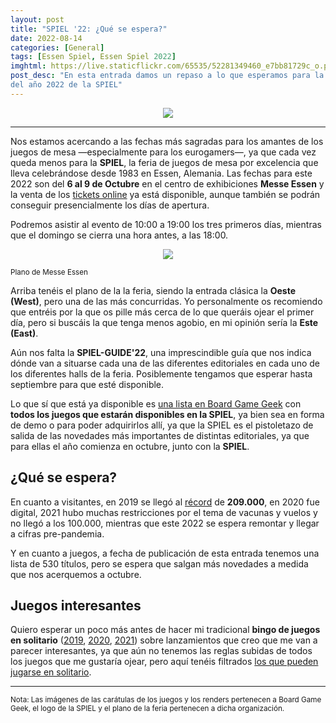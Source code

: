 ```yaml
---
layout: post
title: "SPIEL '22: ¿Qué se espera?"
date: 2022-08-14
categories: [General]
tags: [Essen Spiel, Essen Spiel 2022]
imghtml: https://live.staticflickr.com/65535/52281349460_e7bb81729c_o.png
post_desc: "En esta entrada damos un repaso a lo que esperamos para la edición
del año 2022 de la SPIEL"
---
```


<p align="center">
<img src="https://live.staticflickr.com/65535/52281349460_e7bb81729c_o.png">
</p>

<hr>

Nos estamos acercando a las fechas más sagradas para los amantes de los juegos
de mesa —especialmente para los eurogamers—, ya que cada vez queda menos para
la **SPIEL**, la feria de juegos de mesa por excelencia que lleva celebrándose
desde 1983 en Essen, Alemania. Las fechas para este 2022 son del **6 al 9 de
Octubre** en el centro de exhibiciones **Messe Essen** y la venta de los
[tickets
online](https://www.spiel-messe.com/en/visitors/entrance-opening-times/) ya
está disponible, aunque también se podrán conseguir presencialmente los días de
apertura.

Podremos asistir al evento de 10:00 a 19:00 los tres primeros días, mientras
que el domingo se cierra una hora antes, a las 18:00.

<p align="center">
<img
src="https://www.spiel-messe.com/wp-content/uploads/2022/07/Gela%cc%88ndeplan-Spiel-2022.jpg">
</p>
<p align="left"><small>Plano de Messe Essen</small></p>

Arriba tenéis el plano de la la feria, siendo la entrada clásica la **Oeste
(West)**, pero una de las más concurridas. Yo personalmente os recomiendo que
entréis por la que os pille más cerca de lo que queráis ojear el primer día,
pero si buscáis la que tenga menos agobio, en mi opinión sería la **Este
(East)**.

Aún nos falta la **SPIEL-GUIDE'22**, una imprescindible guía que nos indica
dónde van a situarse cada una de las diferentes editoriales en cada uno de los
diferentes halls de la feria. Posiblemente tengamos que esperar hasta
septiembre para que esté disponible.

Lo que sí que está
ya disponible es [una lista en Board Game
Geek](https://boardgamegeek.com/geekpreview/55/spiel-22-preview?viewstyle=list)
con **todos los juegos que estarán disponibles en la SPIEL**, ya bien sea en
forma de demo o para poder adquirirlos allí, ya que la SPIEL es el pistoletazo
de salida de las novedades más importantes de distintas editoriales, ya que
para ellas el año comienza en octubre, junto con la **SPIEL**.

## ¿Qué se espera?

En cuanto a visitantes, en 2019 se llegó al
[récord](https://de.wikipedia.org/wiki/Internationale_Spieltage) de **209.000**,
en 2020 fue digital, 2021 hubo muchas restricciones por el tema de vacunas y
vuelos y no llegó a los 100.000, mientras que este 2022 se espera remontar y
llegar a cifras pre-pandemia.

Y en cuanto a juegos, a fecha de publicación de esta entrada tenemos una lista
de 530 títulos, pero se espera que salgan más novedades a medida que nos
acerquemos a octubre.

## Juegos interesantes 

Quiero esperar un poco más antes de hacer mi tradicional **bingo de juegos en
solitario** ([2019]({{site.baseurl}}/2019/10/05/bingo-essen-spiel-2019/),
[2020]({{site.baseurl}}/2020/10/22/bingo-spiel-digital-2020/),
[2021]({{site.baseurl}}/2021/10/12/bingo-essen-spiel-2021/)) sobre lanzamientos
que creo que me van a parecer 
interesantes, ya 
que aún no tenemos las reglas subidas de todos los juegos que me gustaría
ojear, pero aquí tenéis filtrados [los que pueden jugarse en
solitario](https://boardgamegeek.com/geekpreview/55/spiel-22-preview?minplayers=1). 


<hr>

<small>Nota: Las imágenes de las carátulas de los juegos y los renders
pertenecen a Board Game Geek, el logo de la SPIEL y el plano de la feria
pertenecen a dicha organización.</small>
